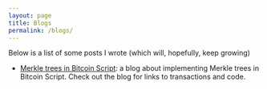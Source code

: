 ```yaml
---
layout: page
title: Blogs
permalink: /blogs/
---
```


Below is a list of some posts I wrote (which will, hopefully, keep growing)

- [Merkle trees in Bitcoin Script](https://hackmd.io/@federicobarbacovi/BybFoBplJx): a blog about implementing Merkle trees in Bitcoin Script. Check out the blog for links to transactions and code.